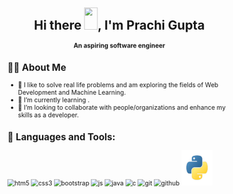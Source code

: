 
<!--
**Prachi-22-81/Prachi-22-81** is a ✨ _special_ ✨ repository because its `README.md` (this file) appears on your GitHub profile.

Here are some ideas to get you started:

- 🔭 I’m currently working on ...
- 🌱 I’m currently learning ...
- 👯 I’m looking to collaborate on ...
- 🤔 I’m looking for help with ...
- 💬 Ask me about ...
- 📫 How to reach me: ...
- 😄 Pronouns: ...
- ⚡ Fun fact: ...
-->
<h1 align="center">Hi there <img src="https://raw.githubusercontent.com/verma-anushka/verma-anushka/master/gifs/wave.gif" width="30px" height="50px">, I'm Prachi Gupta</h1>
<h4 align="center">An aspiring software engineer </h4>

 ## 🙋‍♀️ About Me
- 🔭 I like to solve real life problems and am exploring the fields of Web Development and Machine Learning.
- 🌱 I’m currently learning .
- 👯 I’m looking to collaborate with people/organizations and enhance my skills as a developer.
</h3>


## 🚀 Languages and Tools:

<p > 
 <img src="https://icongr.am/devicon/html5-original-wordmark.svg?size=128&color=currentColor" alt="htm5" width="70" height="70"/>
 <img src="https://icongr.am/devicon/css3-original-wordmark.svg?size=128&color=currentColor" alt="css3" width="80" height="70"/>
 <img src="https://icongr.am/devicon/bootstrap-plain.svg?size=128&color=currentColor" alt="bootstrap" width="60" height="70"/> 
 
 <img src="https://icongr.am/devicon/javascript-original.svg?size=128&color=currentColor" alt="js" width="70" height="70"/>
 <img src="https://icongr.am/devicon/java-original.svg?size=129&color=36a1c4" alt="java" width="70" height="80"/>
 <img src="https://icongr.am/devicon/c-original.svg?size=129&color=36a1c4" alt="c" width="70" height="80"/>
  
 
 <img src="https://icongr.am/devicon/git-original.svg?size=129&color=36a1c4" alt="git" width="70" height="80"/> 
 <img src="https://icongr.am/devicon/github-original.svg?size=129&color=36a1c4" alt="github" width="70" height="80"/>
 <img height="80" src="https://raw.githubusercontent.com/github/explore/80688e429a7d4ef2fca1e82350fe8e3517d3494d/topics/python/python.png" width = "70">
 
<!--  <img src="https://iconscout.com/icon/firebase-1" alt="Firebase" width="70" height="80"/> -->
 
 </p>
